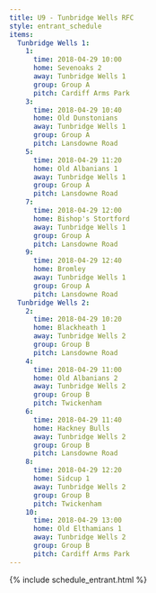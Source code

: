 ```yaml
---
title: U9 - Tunbridge Wells RFC
style: entrant_schedule
items:
  Tunbridge Wells 1:
    1:
      time: 2018-04-29 10:00
      home: Sevenoaks 2
      away: Tunbridge Wells 1
      group: Group A
      pitch: Cardiff Arms Park
    3:
      time: 2018-04-29 10:40
      home: Old Dunstonians
      away: Tunbridge Wells 1
      group: Group A
      pitch: Lansdowne Road
    5:
      time: 2018-04-29 11:20
      home: Old Albanians 1
      away: Tunbridge Wells 1
      group: Group A
      pitch: Lansdowne Road
    7:
      time: 2018-04-29 12:00
      home: Bishop's Stortford
      away: Tunbridge Wells 1
      group: Group A
      pitch: Lansdowne Road
    9:
      time: 2018-04-29 12:40
      home: Bromley
      away: Tunbridge Wells 1
      group: Group A
      pitch: Lansdowne Road
  Tunbridge Wells 2:
    2:
      time: 2018-04-29 10:20
      home: Blackheath 1
      away: Tunbridge Wells 2
      group: Group B
      pitch: Lansdowne Road
    4:
      time: 2018-04-29 11:00
      home: Old Albanians 2
      away: Tunbridge Wells 2
      group: Group B
      pitch: Twickenham
    6:
      time: 2018-04-29 11:40
      home: Hackney Bulls
      away: Tunbridge Wells 2
      group: Group B
      pitch: Lansdowne Road
    8:
      time: 2018-04-29 12:20
      home: Sidcup 1
      away: Tunbridge Wells 2
      group: Group B
      pitch: Twickenham
    10:
      time: 2018-04-29 13:00
      home: Old Elthamians 1
      away: Tunbridge Wells 2
      group: Group B
      pitch: Cardiff Arms Park
---
```


{% include schedule_entrant.html %}
